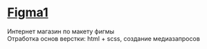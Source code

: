 # [Figma1](https://www.figma.com/file/a2FWc3uhEKgzNwG6RP4ty7/Online-store-website-(Community)-(Copy)?node-id=196%3A425&mode=dev)
Интернет магазин по макету фигмы <br>
Отработка основ верстки: html + scss, создание медиазапросов
